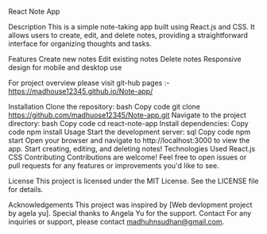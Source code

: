 React Note App

Description
This is a simple note-taking app built using React.js and CSS. It allows users to create, edit, and delete notes, providing a straightforward interface for organizing thoughts and tasks.

Features
Create new notes
Edit existing notes
Delete notes
Responsive design for mobile and desktop use

For project overview please visit git-hub pages :-https://madhouse12345.github.io/Note-app/

Installation
Clone the repository:
bash
Copy code
git clone https://github.com/madhuose12345/Note-app.git
Navigate to the project directory:
bash
Copy code
cd react-note-app
Install dependencies:
Copy code
npm install
Usage
Start the development server:
sql
Copy code
npm start
Open your browser and navigate to http://localhost:3000 to view the app.
Start creating, editing, and deleting notes!
Technologies Used
React.js
CSS
Contributing
Contributions are welcome! Feel free to open issues or pull requests for any features or improvements you'd like to see.

License
This project is licensed under the MIT License. See the LICENSE file for details.

Acknowledgements
This project was inspired by [Web devlopment project by agela yu].
Special thanks to Angela Yu for the support.
Contact
For any inquiries or support, please contact madhuhnsudhan@gmail.com.

